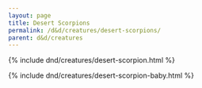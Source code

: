 ```yaml
---
layout: page
title: Desert Scorpions
permalink: /d&d/creatures/desert-scorpions/
parent: d&d/creatures
---
```


{% include dnd/creatures/desert-scorpion.html %}

{% include dnd/creatures/desert-scorpion-baby.html %}